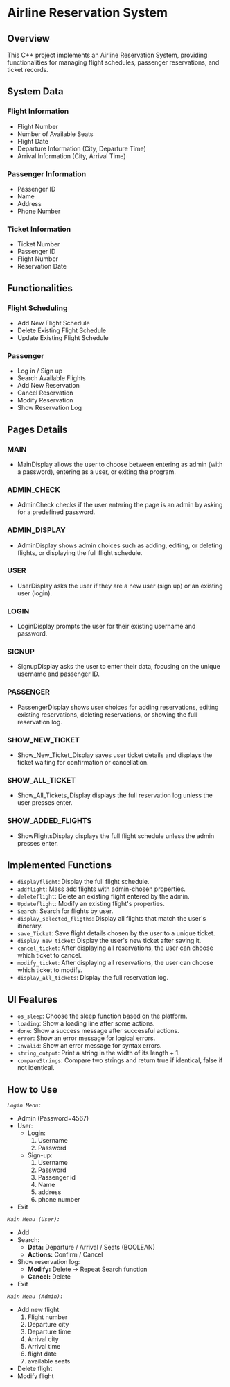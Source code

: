 # Airline Reservation System

## Overview

This C++ project implements an Airline Reservation System, providing functionalities for managing flight schedules, passenger reservations, and ticket records.

## System Data

### Flight Information

- Flight Number
- Number of Available Seats
- Flight Date
- Departure Information (City, Departure Time)
- Arrival Information (City, Arrival Time)

### Passenger Information

- Passenger ID
- Name
- Address
- Phone Number

### Ticket Information

- Ticket Number
- Passenger ID
- Flight Number
- Reservation Date

## Functionalities

### Flight Scheduling

- Add New Flight Schedule
- Delete Existing Flight Schedule
- Update Existing Flight Schedule

### Passenger

- Log in / Sign up
- Search Available Flights
- Add New Reservation
- Cancel Reservation
- Modify Reservation
- Show Reservation Log

## Pages Details

### MAIN

- MainDisplay allows the user to choose between entering as admin (with a password), entering as a user, or exiting the program.

### ADMIN_CHECK

- AdminCheck checks if the user entering the page is an admin by asking for a predefined password.

### ADMIN_DISPLAY

- AdminDisplay shows admin choices such as adding, editing, or deleting flights, or displaying the full flight schedule.

### USER

- UserDisplay asks the user if they are a new user (sign up) or an existing user (login).

### LOGIN

- LoginDisplay prompts the user for their existing username and password.

### SIGNUP

- SignupDisplay asks the user to enter their data, focusing on the unique username and passenger ID.

### PASSENGER

- PassengerDisplay shows user choices for adding reservations, editing existing reservations, deleting reservations, or showing the full reservation log.

### SHOW_NEW_TICKET

- Show_New_Ticket_Display saves user ticket details and displays the ticket waiting for confirmation or cancellation.

### SHOW_ALL_TICKET

- Show_All_Tickets_Display displays the full reservation log unless the user presses enter.

### SHOW_ADDED_FLIGHTS

- ShowFlightsDisplay displays the full flight schedule unless the admin presses enter.

## Implemented Functions

- `displayflight`: Display the full flight schedule.
- `addflight`: Mass add flights with admin-chosen properties.
- `deleteflight`: Delete an existing flight entered by the admin.
- `Updateflight`: Modify an existing flight's properties.
- `Search`: Search for flights by user.
- `display_selected_fligths`: Display all flights that match the user's itinerary.
- `save_Ticket`: Save flight details chosen by the user to a unique ticket.
- `display_new_ticket`: Display the user's new ticket after saving it.
- `cancel_ticket`: After displaying all reservations, the user can choose which ticket to cancel.
- `modify_ticket`: After displaying all reservations, the user can choose which ticket to modify.
- `display_all_tickets`: Display the full reservation log.

## UI Features

- `os_sleep`: Choose the sleep function based on the platform.
- `loading`: Show a loading line after some actions.
- `done`: Show a success message after successful actions.
- `error`: Show an error message for logical errors.
- `Invalid`: Show an error message for syntax errors.
- `string_output`: Print a string in the width of its length + 1.
- `compareStrings`: Compare two strings and return true if identical, false if not identical.

## How to Use

_`Login Menu:`_
- Admin (Password=4567)
- User:
  - Login: 
    1. Username
    2. Password
  - Sign-up:
    1. Username
    2. Password
    3. Passenger id
    4. Name
    5. address
    6. phone number
- Exit

_`Main Menu (User):`_
- Add
- Search:
  - **Data:** Departure / Arrival / Seats (BOOLEAN)
  - **Actions:** Confirm / Cancel
- Show reservation log:
  - **Modify:** Delete -> Repeat Search function
  - **Cancel:** Delete
- Exit

_`Main Menu (Admin):`_
- Add new flight
  1. Flight number
  2. Departure city
  3. Departure time
  4. Arrival city
  5. Arrival time
  6. flight date
  7. available seats
- Delete flight
- Modify flight
